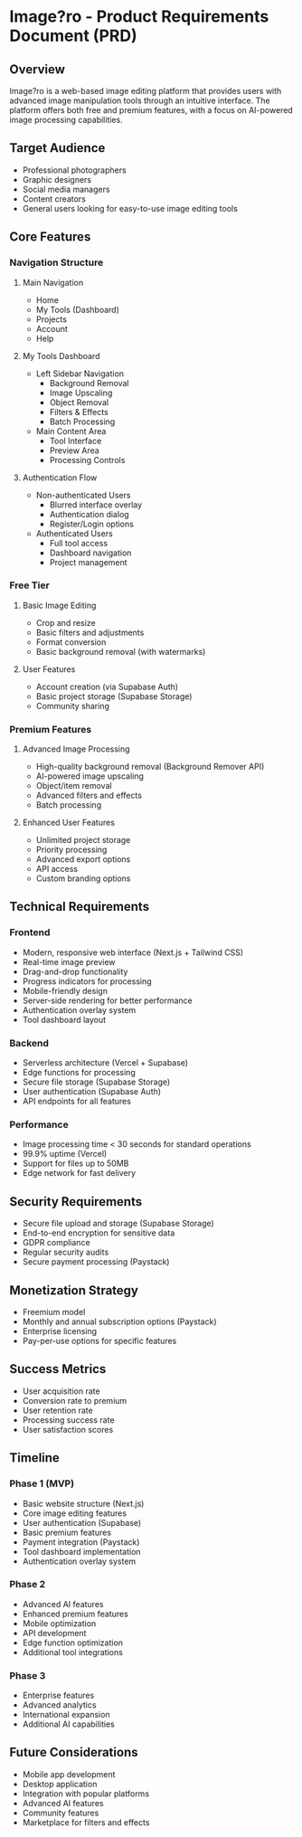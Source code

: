 # Image?ro - Product Requirements Document (PRD)

## Overview
Image?ro is a web-based image editing platform that provides users with advanced image manipulation tools through an intuitive interface. The platform offers both free and premium features, with a focus on AI-powered image processing capabilities.

## Target Audience
- Professional photographers
- Graphic designers
- Social media managers
- Content creators
- General users looking for easy-to-use image editing tools

## Core Features

### Navigation Structure
1. Main Navigation
   - Home
   - My Tools (Dashboard)
   - Projects
   - Account
   - Help

2. My Tools Dashboard
   - Left Sidebar Navigation
     - Background Removal
     - Image Upscaling
     - Object Removal
     - Filters & Effects
     - Batch Processing
   - Main Content Area
     - Tool Interface
     - Preview Area
     - Processing Controls

3. Authentication Flow
   - Non-authenticated Users
     - Blurred interface overlay
     - Authentication dialog
     - Register/Login options
   - Authenticated Users
     - Full tool access
     - Dashboard navigation
     - Project management

### Free Tier
1. Basic Image Editing
   - Crop and resize
   - Basic filters and adjustments
   - Format conversion
   - Basic background removal (with watermarks)

2. User Features
   - Account creation (via Supabase Auth)
   - Basic project storage (Supabase Storage)
   - Community sharing

### Premium Features
1. Advanced Image Processing
   - High-quality background removal (Background Remover API)
   - AI-powered image upscaling
   - Object/item removal
   - Advanced filters and effects
   - Batch processing

2. Enhanced User Features
   - Unlimited project storage
   - Priority processing
   - Advanced export options
   - API access
   - Custom branding options

## Technical Requirements

### Frontend
- Modern, responsive web interface (Next.js + Tailwind CSS)
- Real-time image preview
- Drag-and-drop functionality
- Progress indicators for processing
- Mobile-friendly design
- Server-side rendering for better performance
- Authentication overlay system
- Tool dashboard layout

### Backend
- Serverless architecture (Vercel + Supabase)
- Edge functions for processing
- Secure file storage (Supabase Storage)
- User authentication (Supabase Auth)
- API endpoints for all features

### Performance
- Image processing time < 30 seconds for standard operations
- 99.9% uptime (Vercel)
- Support for files up to 50MB
- Edge network for fast delivery

## Security Requirements
- Secure file upload and storage (Supabase Storage)
- End-to-end encryption for sensitive data
- GDPR compliance
- Regular security audits
- Secure payment processing (Paystack)

## Monetization Strategy
- Freemium model
- Monthly and annual subscription options (Paystack)
- Enterprise licensing
- Pay-per-use options for specific features

## Success Metrics
- User acquisition rate
- Conversion rate to premium
- User retention rate
- Processing success rate
- User satisfaction scores

## Timeline
### Phase 1 (MVP)
- Basic website structure (Next.js)
- Core image editing features
- User authentication (Supabase)
- Basic premium features
- Payment integration (Paystack)
- Tool dashboard implementation
- Authentication overlay system

### Phase 2
- Advanced AI features
- Enhanced premium features
- Mobile optimization
- API development
- Edge function optimization
- Additional tool integrations

### Phase 3
- Enterprise features
- Advanced analytics
- International expansion
- Additional AI capabilities

## Future Considerations
- Mobile app development
- Desktop application
- Integration with popular platforms
- Advanced AI features
- Community features
- Marketplace for filters and effects 